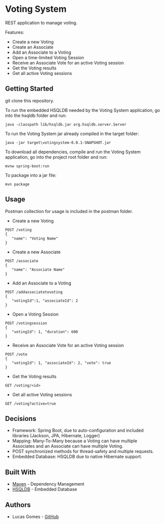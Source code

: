 # Voting System

REST application to manage voting.

Features:
*  Create a new Voting
*  Create an Associate
*  Add an Associate to a Voting
*  Open a time-limited Voting Session 
*  Receive an Associate Vote for an active Voting session
*  Get the Voting results
*  Get all active Voting sessions
 
## Getting Started

git clone this repository.

To run the embedded HSQLDB needed by the Voting System application, go into the hsqldb folder and run:
```
java -classpath lib/hsqldb.jar org.hsqldb.server.Server
```

To run the Voting System jar already compiled in the target folder:

```
java -jar target\votingsystem-0.0.1-SNAPSHOT.jar
```

To download all dependencies, compile and run the Voting System application, go into the project root folder and run:
```
mvnw spring-boot:run
```

To package into a jar file:
```
mvn package
```

## Usage

Postman collection for usage is included in the postman folder.

* Create a new Voting
```
POST /voting
{
   "name": "Voting Name" 
}
``` 

*  Create a new Associate
```
POST /associate
{
   "name": "Associate Name" 
}
```

*  Add an Associate to a Voting
```
POST /addassociatetovoting
{
   "votingId":1, "associateId": 2
}
```

*  Open a Voting Session
```
POST /votingsession
{
   "votingId": 1, "duration": 600 
}
```

*  Receive an Associate Vote for an active Voting session
```
POST /vote
{
   "votingId": 1, "associateId": 2, "vote": true
}
```

*  Get the Voting results
```
GET /voting/<id>
```

*  Get all active Voting sessions
 ```
GET /voting?active=true
```

 
## Decisions

*  Framework: Spring Boot, due to auto-configuration and included libraries (Jackson, JPA, Hibernate, Logger)
*  Mapping: Many-To-Many because a Voting can have multiple Associates and an Associate can have multiple Voting.
*  POST synchronized methods for thread-safety and multiple requests.
*  Embedded Database: HSQLDB due to native Hibernate support.

## Built With

* [Maven](https://maven.apache.org) - Dependency Management
* [HSQLDB](http://hsqldb.org) - Embedded Database

## Authors

*  Lucas Gomes - [GitHub](https://github.com/lsgomes)

